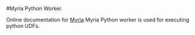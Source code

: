 #Myria Python Worker.

Online documentation for [Myria](http://myria.cs.washington.edu/)
Myria Python worker is  used for executing python UDFs.
